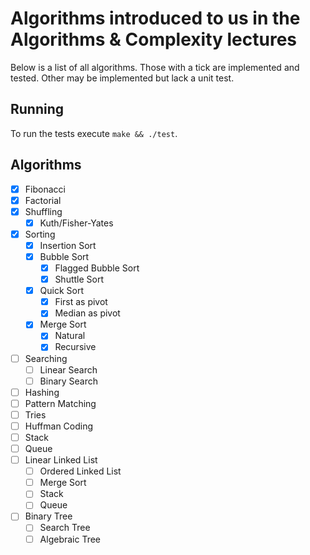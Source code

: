 # Algorithms introduced to us in the Algorithms & Complexity lectures

Below is a list of all algorithms.
Those with a tick are implemented and tested.
Other may be implemented but lack a unit test.

## Running
To run the tests execute `make && ./test`.

## Algorithms

- [x] Fibonacci
- [x] Factorial
- [x] Shuffling
  - [x] Kuth/Fisher-Yates
- [x] Sorting
  - [x] Insertion Sort
  - [x] Bubble Sort
    - [x] Flagged Bubble Sort
    - [x] Shuttle Sort
  - [x] Quick Sort
    - [x] First as pivot
    - [x] Median as pivot
  - [x] Merge Sort
    - [x] Natural
    - [x] Recursive
- [ ] Searching
  - [ ] Linear Search
  - [ ] Binary Search
- [ ] Hashing
- [ ] Pattern Matching
- [ ] Tries
- [ ] Huffman Coding
- [ ] Stack
- [ ] Queue
- [ ] Linear Linked List
  - [ ] Ordered Linked List
  - [ ] Merge Sort
  - [ ] Stack
  - [ ] Queue
- [ ] Binary Tree
  - [ ] Search Tree
  - [ ] Algebraic Tree
